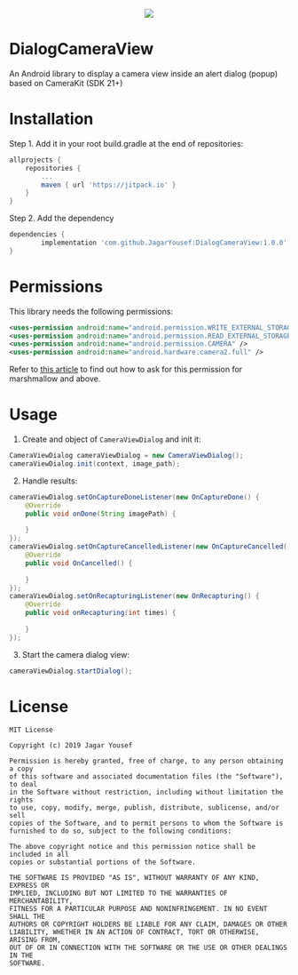 <p align="center">
  <img src="https://user-images.githubusercontent.com/41321155/58410744-72640100-807b-11e9-8639-47c537784c1a.gif"><br>
</p>


# DialogCameraView
An Android library to display a camera view inside an alert dialog (popup) based on CameraKit (SDK 21+)



# Installation
Step 1. Add it in your root build.gradle at the end of repositories:

```groovy
allprojects {
	repositories {
		...
		maven { url 'https://jitpack.io' }
	}
}
```
Step 2. Add the dependency

```groovy
dependencies {
        implementation 'com.github.JagarYousef:DialogCameraView:1.0.0'
}
```

# Permissions
This library needs the following permissions:

```xml
<uses-permission android:name="android.permission.WRITE_EXTERNAL_STORAGE" />
<uses-permission android:name="android.permission.READ_EXTERNAL_STORAGE" />
<uses-permission android:name="android.permission.CAMERA" />
<uses-permission android:name="android.hardware.camera2.full" />
```

Refer to [this article](<https://jagar.me/post/opencamera2window/>) to find out how to ask for this permission for marshmallow and above. 

# Usage
1. Create and object of `CameraViewDialog` and init it:
```java
CameraViewDialog cameraViewDialog = new CameraViewDialog();
cameraViewDialog.init(context, image_path);
```
2. Handle results:
```java
cameraViewDialog.setOnCaptureDoneListener(new OnCaptureDone() {
    @Override
    public void onDone(String imagePath) {
       
    }
});
cameraViewDialog.setOnCaptureCancelledListener(new OnCaptureCancelled() {
    @Override
    public void OnCancelled() {
      
    }
});
cameraViewDialog.setOnRecapturingListener(new OnRecapturing() {
    @Override
    public void onRecapturing(int times) {
       
    }
});
```

3. Start the camera dialog view:

```java
cameraViewDialog.startDialog();
```



# License 
```
MIT License

Copyright (c) 2019 Jagar Yousef

Permission is hereby granted, free of charge, to any person obtaining a copy
of this software and associated documentation files (the "Software"), to deal
in the Software without restriction, including without limitation the rights
to use, copy, modify, merge, publish, distribute, sublicense, and/or sell
copies of the Software, and to permit persons to whom the Software is
furnished to do so, subject to the following conditions:

The above copyright notice and this permission notice shall be included in all
copies or substantial portions of the Software.

THE SOFTWARE IS PROVIDED "AS IS", WITHOUT WARRANTY OF ANY KIND, EXPRESS OR
IMPLIED, INCLUDING BUT NOT LIMITED TO THE WARRANTIES OF MERCHANTABILITY,
FITNESS FOR A PARTICULAR PURPOSE AND NONINFRINGEMENT. IN NO EVENT SHALL THE
AUTHORS OR COPYRIGHT HOLDERS BE LIABLE FOR ANY CLAIM, DAMAGES OR OTHER
LIABILITY, WHETHER IN AN ACTION OF CONTRACT, TORT OR OTHERWISE, ARISING FROM,
OUT OF OR IN CONNECTION WITH THE SOFTWARE OR THE USE OR OTHER DEALINGS IN THE
SOFTWARE.
```

